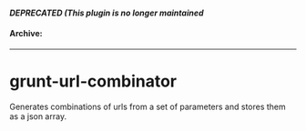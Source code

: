 #### *DEPRECATED (This plugin is no longer maintained*
#### Archive:

---

grunt-url-combinator
====================

Generates combinations of urls from a set of parameters and stores them as a json array.
